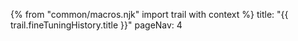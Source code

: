 {% from "common/macros.njk" import trail with context %}
<frontmatter>
title: "{{ trail.fineTuningHistory.title }}"
pageNav: 4
</frontmatter>

<include src="tour-inPage-asFlat.md" boilerplate />